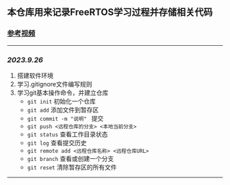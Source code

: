 ## 本仓库用来记录FreeRTOS学习过程并存储相关代码

###  [参考视频](https://www.bilibili.com/video/BV1Jw411i7Fz/)
---

### *2023.9.26*
1. 搭建软件环境
2. 学习.gitignore文件编写规则
3. 学习git基本操作命令，并建立仓库
   - `git init`        初始化一个仓库
   - `git add`      添加文件到暂存区
   - `git commit -m "说明" `    提交
   - `git push <远程仓库的分支> <本地当前分支>`
   - `git status`   查看工作目录状态
   - `git log`      查看提交历史
   - `git remote add <远程仓库名称> <远程仓库URL>`
   -  `git branch`  查看或创建一个分支
   -  `git reset`   清除暂存区的所有文件
---


  
